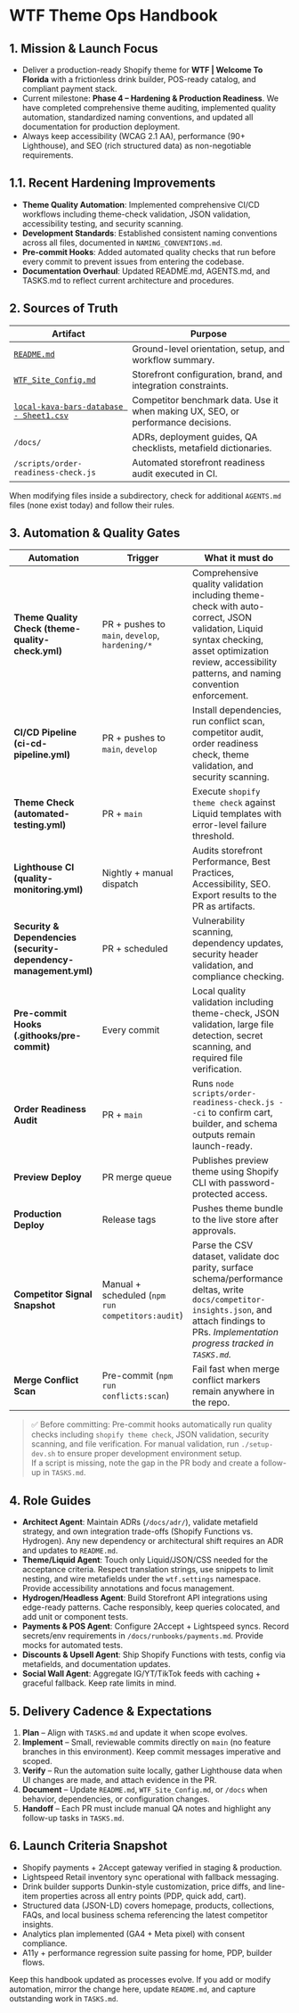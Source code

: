 # WTF Theme Ops Handbook

## 1. Mission & Launch Focus
- Deliver a production-ready Shopify theme for **WTF | Welcome To Florida** with a frictionless drink builder, POS-ready catalog, and compliant payment stack.
- Current milestone: **Phase 4 – Hardening & Production Readiness**. We have completed comprehensive theme auditing, implemented quality automation, standardized naming conventions, and updated all documentation for production deployment.
- Always keep accessibility (WCAG 2.1 AA), performance (90+ Lighthouse), and SEO (rich structured data) as non-negotiable requirements.

## 1.1. Recent Hardening Improvements
- **Theme Quality Automation**: Implemented comprehensive CI/CD workflows including theme-check validation, JSON validation, accessibility testing, and security scanning.
- **Development Standards**: Established consistent naming conventions across all files, documented in `NAMING_CONVENTIONS.md`.
- **Pre-commit Hooks**: Added automated quality checks that run before every commit to prevent issues from entering the codebase.
- **Documentation Overhaul**: Updated README.md, AGENTS.md, and TASKS.md to reflect current architecture and procedures.

## 2. Sources of Truth
| Artifact | Purpose |
| --- | --- |
| [`README.md`](README.md) | Ground-level orientation, setup, and workflow summary. |
| [`WTF_Site_Config.md`](WTF_Site_Config.md) | Storefront configuration, brand, and integration constraints. |
| [`local-kava-bars-database - Sheet1.csv`](local-kava-bars-database%20-%20Sheet1.csv) | Competitor benchmark data. Use it when making UX, SEO, or performance decisions. |
| `/docs/` | ADRs, deployment guides, QA checklists, metafield dictionaries. |
| `/scripts/order-readiness-check.js` | Automated storefront readiness audit executed in CI. |

When modifying files inside a subdirectory, check for additional `AGENTS.md` files (none exist today) and follow their rules.

## 3. Automation & Quality Gates
| Automation | Trigger | What it must do |
| --- | --- | --- |
| **Theme Quality Check (theme-quality-check.yml)** | PR + pushes to `main`, `develop`, `hardening/*` | Comprehensive quality validation including theme-check with auto-correct, JSON validation, Liquid syntax checking, asset optimization review, accessibility patterns, and naming convention enforcement. |
| **CI/CD Pipeline (ci-cd-pipeline.yml)** | PR + pushes to `main`, `develop` | Install dependencies, run conflict scan, competitor audit, order readiness check, theme validation, and security scanning. |
| **Theme Check (automated-testing.yml)** | PR + `main` | Execute `shopify theme check` against Liquid templates with error-level failure threshold. |
| **Lighthouse CI (quality-monitoring.yml)** | Nightly + manual dispatch | Audits storefront Performance, Best Practices, Accessibility, SEO. Export results to the PR as artifacts. |
| **Security & Dependencies (security-dependency-management.yml)** | PR + scheduled | Vulnerability scanning, dependency updates, security header validation, and compliance checking. |
| **Pre-commit Hooks (.githooks/pre-commit)** | Every commit | Local quality validation including theme-check, JSON validation, large file detection, secret scanning, and required file verification. |
| **Order Readiness Audit** | PR + `main` | Runs `node scripts/order-readiness-check.js --ci` to confirm cart, builder, and schema outputs remain launch-ready. |
| **Preview Deploy** | PR merge queue | Publishes preview theme using Shopify CLI with password-protected access. |
| **Production Deploy** | Release tags | Pushes theme bundle to the live store after approvals. |
| **Competitor Signal Snapshot** | Manual + scheduled (`npm run competitors:audit`) | Parse the CSV dataset, validate doc parity, surface schema/performance deltas, write `docs/competitor-insights.json`, and attach findings to PRs. _Implementation progress tracked in `TASKS.md`._ |
| **Merge Conflict Scan** | Pre-commit (`npm run conflicts:scan`) | Fail fast when merge conflict markers remain anywhere in the repo. |

> ✅ Before committing: Pre-commit hooks automatically run quality checks including `shopify theme check`, JSON validation, security scanning, and file verification. For manual validation, run `./setup-dev.sh` to ensure proper development environment setup.  
> If a script is missing, note the gap in the PR body and create a follow-up in `TASKS.md`.

## 4. Role Guides
- **Architect Agent**: Maintain ADRs (`/docs/adr/`), validate metafield strategy, and own integration trade-offs (Shopify Functions vs. Hydrogen). Any new dependency or architectural shift requires an ADR and updates to `README.md`.
- **Theme/Liquid Agent**: Touch only Liquid/JSON/CSS needed for the acceptance criteria. Respect translation strings, use snippets to limit nesting, and wire metafields under the `wtf.settings` namespace. Provide accessibility annotations and focus management.
- **Hydrogen/Headless Agent**: Build Storefront API integrations using edge-ready patterns. Cache responsibly, keep queries colocated, and add unit or component tests.
- **Payments & POS Agent**: Configure 2Accept + Lightspeed syncs. Record secrets/env requirements in `/docs/runbooks/payments.md`. Provide mocks for automated tests.
- **Discounts & Upsell Agent**: Ship Shopify Functions with tests, config via metafields, and documentation updates.
- **Social Wall Agent**: Aggregate IG/YT/TikTok feeds with caching + graceful fallback. Keep rate limits in mind.

## 5. Delivery Cadence & Expectations
1. **Plan** – Align with `TASKS.md` and update it when scope evolves.
2. **Implement** – Small, reviewable commits directly on `main` (no feature branches in this environment). Keep commit messages imperative and scoped.
3. **Verify** – Run the automation suite locally, gather Lighthouse data when UI changes are made, and attach evidence in the PR.
4. **Document** – Update `README.md`, `WTF_Site_Config.md`, or `/docs` when behavior, dependencies, or configuration changes.
5. **Handoff** – Each PR must include manual QA notes and highlight any follow-up tasks in `TASKS.md`.

## 6. Launch Criteria Snapshot
- Shopify payments + 2Accept gateway verified in staging & production.
- Lightspeed Retail inventory sync operational with fallback messaging.
- Drink builder supports Dunkin-style customization, price diffs, and line-item properties across all entry points (PDP, quick add, cart).
- Structured data (JSON-LD) covers homepage, products, collections, FAQs, and local business schema referencing the latest competitor insights.
- Analytics plan implemented (GA4 + Meta pixel) with consent compliance.
- A11y + performance regression suite passing for home, PDP, builder flows.

Keep this handbook updated as processes evolve. If you add or modify automation, mirror the change here, update `README.md`, and capture outstanding work in `TASKS.md`.
